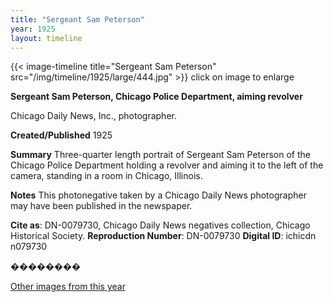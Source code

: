 ```yaml
---
title: "Sergeant Sam Peterson"
year: 1925
layout: timeline
---
```


{{< image-timeline title="Sergeant Sam Peterson" src="/img/timeline/1925/large/444.jpg" >}}
click on image to enlarge

__**Sergeant Sam Peterson, Chicago Police Department, aiming revolver**__

Chicago Daily News, Inc., photographer.

**Created/Published**
1925

**Summary**
Three-quarter length portrait of Sergeant Sam Peterson of the Chicago Police Department holding a revolver and aiming it to the left of the camera, standing in a room in Chicago, Illinois.

**Notes**
This photonegative taken by a Chicago Daily News photographer may have been published in the newspaper.

__Cite as__: DN-0079730, Chicago Daily News negatives collection, Chicago Historical Society.
__Reproduction Number__: DN-0079730
__Digital ID__: ichicdn n079730

�������� 

[Other images from this year](/historical/timeline/1925)